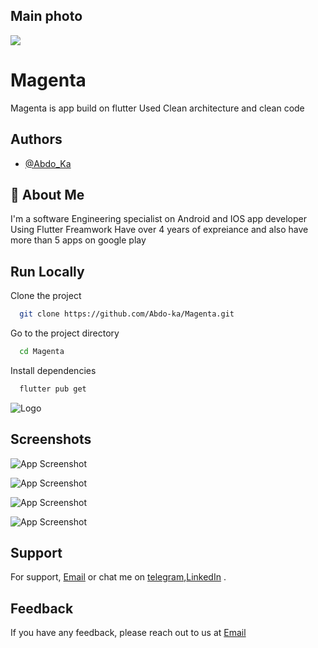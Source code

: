 
## Main photo
![](/images/logo.svg)
# Magenta
Magenta is app build on flutter 
Used Clean architecture and clean code 





## Authors

- [@Abdo_Ka](https://www.github.com/Abdo-ka)



## 🚀 About Me
I'm a software Engineering specialist on Android and IOS app developer Using Flutter Freamwork 
Have over 4 years of expreiance and also have more than 5 apps on google play 



## Run Locally

Clone the project

```bash
  git clone https://github.com/Abdo-ka/Magenta.git
```

Go to the project directory

```bash
  cd Magenta
```

Install dependencies

```bash
  flutter pub get
```



![Logo](/images/appstore.png)


## Screenshots

![App Screenshot](/images/Home_complete.png)

![App Screenshot](/images/login_magenta.png)


![App Screenshot](/images/Prodact_view.png)

![App Screenshot](/images/verify_number.png)


## Support

For support, [Email](mailto:kanawatiabdalrahman@gmail.com) or chat me on [telegram](https://t.me/Abdo_Ka),[LinkedIn](https://www.linkedin.com/in/abd-alrahman-kanawati-56322b228) .


## Feedback

If you have any feedback, please reach out to us at [Email](mailto:kanawatiabdalrahman@gmail.com)

